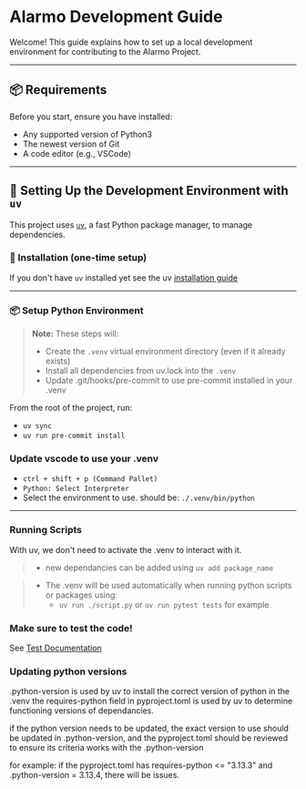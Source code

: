 # Alarmo Development Guide

Welcome! This guide explains how to set up a local development environment for contributing to the Alarmo Project.

---

## 📦 Requirements

Before you start, ensure you have installed:

- Any supported version of Python3
- The newest version of Git
- A code editor (e.g., VSCode)

---

## 🧪 Setting Up the Development Environment with `uv`

This project uses [`uv`](https://github.com/astral-sh/uv), a fast Python package manager, to manage dependencies.

### 🔧 Installation (one-time setup)

If you don't have `uv` installed yet see the uv [installation guide](https://docs.astral.sh/uv/getting-started/installation/)

---

### 📦 Setup Python Environment

> **Note:** These steps will:
> - Create the `.venv` virtual environment directory (even if it already exists)
> - Install all dependencies from uv.lock into the `.venv`
> - Update .git/hooks/pre-commit to use pre-commit installed in your .venv
>
From the root of the project, run:

- `uv sync`
- `uv run pre-commit install`

### Update vscode to use your .venv

- `ctrl + shift + p (Command Pallet)` 
- `Python: Select Interpreter`
- Select the environment to use. should be: `./.venv/bin/python`

---

### Running Scripts

With uv, we don't need to activate the .venv to interact with it.

> - new dependancies can be added using `uv add package_name`

> - The .venv will be used automatically when running python scripts or packages using:
>   - `uv run ./script.py` or `uv run pytest tests` for example


### Make sure to test the code!

See [Test Documentation](./tests/README.md)

### Updating python versions

.python-version is used by uv to install the correct version of python in the .venv
the requires-python field in pyproject.toml is used by uv to determine functioning versions of dependancies.

if the python version needs to be updated, the exact version to use should be updated in .python-version, and the pyproject.toml should be reviewed to ensure its criteria works with the .python-version

for example: if the pyproject.toml has requires-python <= "3.13.3" and .python-version = 3.13.4, there will be issues.
